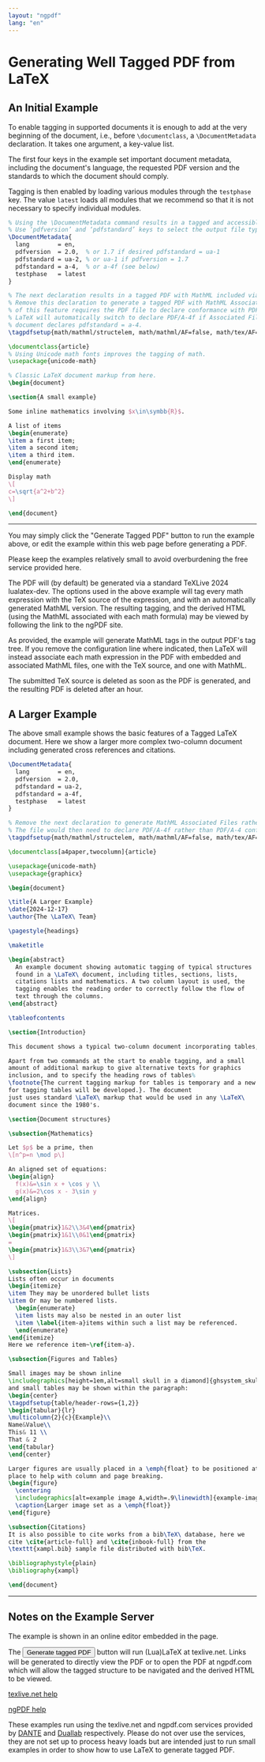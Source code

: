 ```yaml
---
layout: "ngpdf"
lang: "en"
---
```


<script>
runlatex.editorlines=120;
</script>

# Generating Well Tagged PDF from LaTeX

## An Initial Example

To enable tagging in supported documents it is enough to add at the
very beginning of the document, i.e., before `\documentclass`, a
`\DocumentMetadata` declaration. It takes one argument, a key-value
list.

The first four keys in the example set important document metadata,
including the document's language, the requested PDF version and the
standards to which the document should comply.

Tagging is then enabled by loading various modules through the
`testphase` key. The value `latest` loads all modules that we recommend
so that it is not necessary to specify individual modules.


```latex
% Using the \DocumentMetadata command results in a tagged and accessible PDF file.
% Use ‘pdfversion’ and ‘pdfstandard’ keys to select the output file type.
\DocumentMetadata{
  lang        = en,
  pdfversion  = 2.0,  % or 1.7 if desired pdfstandard = ua-1
  pdfstandard = ua-2, % or ua-1 if pdfversion = 1.7
  pdfstandard = a-4,  % or a-4f (see below)
  testphase   = latest
}

% The next declaration results in a tagged PDF with MathML included via structure elements (tags).
% Remove this declaration to generate a tagged PDF with MathML Associated Files, as the use
% of this feature requires the PDF file to declare conformance with PDF/A-4f rather than PDF/A-4.
% LaTeX will automatically switch to declare PDF/A-4f if Associated Files are used when the
% document declares pdfstandard = a-4.
\tagpdfsetup{math/mathml/structelem, math/mathml/AF=false, math/tex/AF=false, math/mathml/sources=}

\documentclass{article}
% Using Unicode math fonts improves the tagging of math.
\usepackage{unicode-math}

% Classic LaTeX document markup from here.
\begin{document}

\section{A small example}

Some inline mathematics involving $x\in\symbb{R}$.

A list of items
\begin{enumerate}
\item a first item;
\item a second item;
\item a third item.
\end{enumerate}

Display math
\[
c=\sqrt{a^2+b^2}
\]

\end{document}
```


----

You may simply click the "Generate Tagged PDF" button to run the example above,
or edit the example within this web page before generating a PDF.

Please keep the examples relatively small to avoid overburdening the free 
service provided here.

The PDF will (by default) be generated via a standard TeXLive 2024
lualatex-dev. The options used in the above example will tag every
math expression with the TeX source of the expression, and with an
automatically generated MathML version.  The resulting tagging, and
the derived HTML (using the MathML associated with each math formula)
may be viewed by following the link to the ngPDF site.



As provided, the example will generate MathML tags in the output PDF's
tag tree. If you remove the configuration line where indicated, then
LaTeX will instead associate each math expression in the PDF with 
embedded and associated MathML files, one with the TeX source, and 
one with MathML.

The submitted TeX source is deleted as soon as the PDF is
generated, and the resulting PDF is deleted after an hour.


## A Larger Example

The above small example shows the basic features of a Tagged LaTeX document.
Here we show a larger more complex two-column document including generated
cross references and citations.



```latex
\DocumentMetadata{
  lang        = en,
  pdfversion  = 2.0,
  pdfstandard = ua-2,
  pdfstandard = a-4f,
  testphase   = latest
}

% Remove the next declaration to generate MathML Associated Files rather than Structure Elements
% The file would then need to declare PDF/A-4f rather than PDF/A-4 conformance.
\tagpdfsetup{math/mathml/structelem, math/mathml/AF=false, math/tex/AF=false, math/mathml/sources=}

\documentclass[a4paper,twocolumn]{article}

\usepackage{unicode-math}
\usepackage{graphicx}

\begin{document}

\title{A Larger Example}
\date{2024-12-17}
\author{The \LaTeX\ Team}

\pagestyle{headings}

\maketitle

\begin{abstract}
  An example document showing automatic tagging of typical structures
  found in a \LaTeX\ document, including titles, sections, lists,
  citations lists and mathematics. A two column layout is used, the
  tagging enables the reading order to correctly follow the flow of
  text through the columns.
\end{abstract}

\tableofcontents

\section{Introduction}

This document shows a typical two-column document incorporating tables, figures and mathematics.

Apart from two commands at the start to enable tagging, and a small
amount of additional markup to give alternative texts for graphics
inclusion, and to specify the heading rows of tables%
\footnote{The current tagging markup for tables is temporary and a new interface
for tagging tables will be developed.}. The document
just uses standard \LaTeX\ markup that would be used in any \LaTeX\
document since the 1980's.

\section{Document structures}

\subsection{Mathematics}

Let $p$ be a prime, then
\[n^p=n \mod p\]

An aligned set of equations:
\begin{align}
  f(x)&=\sin x + \cos y \\
  g(x)&=2\cos x - 3\sin y
\end{align}

Matrices.
\[
\begin{pmatrix}1&2\\3&4\end{pmatrix}
\begin{pmatrix}1&1\\0&1\end{pmatrix}
=
\begin{pmatrix}1&3\\3&7\end{pmatrix}
\]

\subsection{Lists}
Lists often occur in documents
\begin{itemize}
\item They may be unordered bullet lists
\item Or may be numbered lists.
  \begin{enumerate}
  \item lists may also be nested in an outer list
  \item \label{item-a}items within such a list may be referenced.
  \end{enumerate}
\end{itemize}
Here we reference item~\ref{item-a}.

\subsection{Figures and Tables}

Small images may be shown inline
\includegraphics[height=1em,alt=small skull in a diamond]{ghsystem_skull.jpg}
and small tables may be shown within the paragraph:
\begin{center}
\tagpdfsetup{table/header-rows={1,2}}
\begin{tabular}{lr}
\multicolumn{2}{c}{Example}\\
Name&Value\\
This& 11 \\
That & 2
\end{tabular}
\end{center}

Larger figures are usually placed in a \emph{float} to be positioned at a suitable
place to help with column and page breaking.
\begin{figure}
  \centering
  \includegraphics[alt=example image A,width=.9\linewidth]{example-image-a}
  \caption{Larger image set as a \emph{float}}
\end{figure}

\subsection{Citations}
It is also possible to cite works from a bib\TeX\ database, here we
cite \cite{article-full} and \cite{inbook-full} from the
\texttt{xampl.bib} sample file distributed with bib\TeX.

\bibliographystyle{plain}
\bibliography{xampl}

\end{document}
```



----

## Notes on the Example Server


The example is shown in an online editor embedded in the
page.

The <button>Generate tagged PDF</button> button will run (Lua)LaTeX
at texlive.net. Links will be generated to directly view the PDF or
to open the PDF at ngpdf.com which will allow the tagged structure to be
navigated and the derived HTML to be viewed.

[texlive.net help](https://davidcarlisle.github.io/latexcgi/)

[ngPDF help](https://ngpdf.com/help)

These examples run using the texlive.net and ngpdf.com services
provided by [DANTE](https://www.dante.de) and [Duallab](https://duallab.com) respectively.
Please do not over use the services, they are not set up to process heavy loads
but are intended just to run small examples in order to show how to use
LaTeX to generate tagged PDF.

